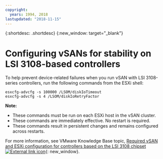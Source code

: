 ```yaml
---
copyright:
  years: 1994, 2018
lastupdated: "2018-11-15"
---
```


{:shortdesc: .shortdesc}
{:new_window: target="_blank"}

# Configuring vSANs for stability on LSI 3108-based controllers

To help prevent device-related failures when you run vSAN with LSI 3108-series controllers, run the following commands from the ESXi shell:

`esxcfg-advcfg -s 100000 /LSOM/diskIoTimeout`<br/>
`esxcfg-advcfg -s 4 /LSOM/diskIoRetryFactor`

**Note:**

* These commands must be run on each ESXi host in the vSAN cluster.
* These commands are immediately effective. No restart is required.
* These commands result in persistent changes and remains configured across restarts.

For more information, see VMware Knowledge Base topic, [Required vSAN and ESXi configuration for controllers based on the LSI 3108 chipset ![External link icon](../../icons/launch-glyph.svg "External link icon")](https://kb.vmware.com/s/article/2144936){: new_window}.
